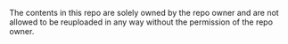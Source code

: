 The contents in this repo are solely owned by the repo owner and are not allowed to be reuploaded in any way without the permission of the repo owner.
